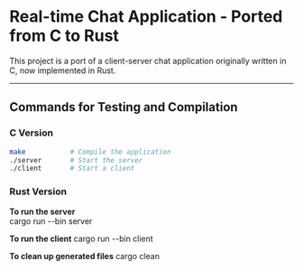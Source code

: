 # **Real-time Chat Application - Ported from C to Rust**

This project is a port of a client-server chat application originally written in C, now implemented in Rust.

---

## **Commands for Testing and Compilation**

### **C Version**
```bash
make           # Compile the application
./server       # Start the server
./client       # Start a client
```
### **Rust Version**
**To run the server**  
cargo run --bin server

**To run the client**
cargo run --bin client

**To clean up generated files**
cargo clean

